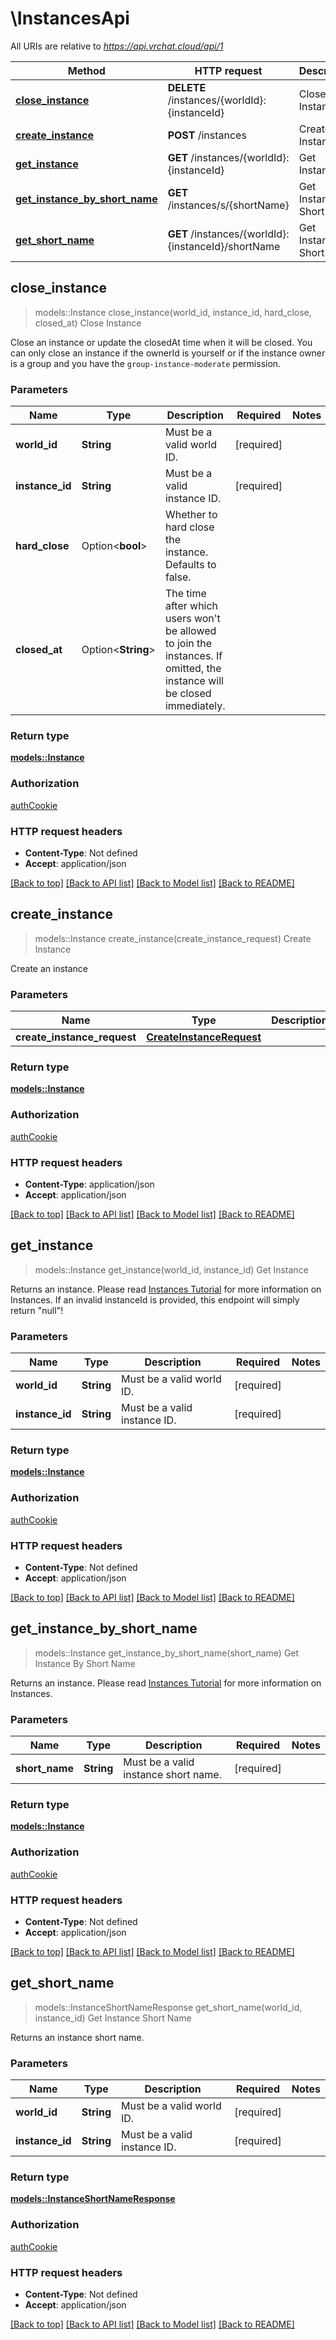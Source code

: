 # \InstancesApi

All URIs are relative to *https://api.vrchat.cloud/api/1*

Method | HTTP request | Description
------------- | ------------- | -------------
[**close_instance**](InstancesApi.md#close_instance) | **DELETE** /instances/{worldId}:{instanceId} | Close Instance
[**create_instance**](InstancesApi.md#create_instance) | **POST** /instances | Create Instance
[**get_instance**](InstancesApi.md#get_instance) | **GET** /instances/{worldId}:{instanceId} | Get Instance
[**get_instance_by_short_name**](InstancesApi.md#get_instance_by_short_name) | **GET** /instances/s/{shortName} | Get Instance By Short Name
[**get_short_name**](InstancesApi.md#get_short_name) | **GET** /instances/{worldId}:{instanceId}/shortName | Get Instance Short Name



## close_instance

> models::Instance close_instance(world_id, instance_id, hard_close, closed_at)
Close Instance

Close an instance or update the closedAt time when it will be closed.  You can only close an instance if the ownerId is yourself or if the instance owner is a group and you have the `group-instance-moderate` permission.

### Parameters


Name | Type | Description  | Required | Notes
------------- | ------------- | ------------- | ------------- | -------------
**world_id** | **String** | Must be a valid world ID. | [required] |
**instance_id** | **String** | Must be a valid instance ID. | [required] |
**hard_close** | Option<**bool**> | Whether to hard close the instance. Defaults to false. |  |
**closed_at** | Option<**String**> | The time after which users won't be allowed to join the instances. If omitted, the instance will be closed immediately. |  |

### Return type

[**models::Instance**](Instance.md)

### Authorization

[authCookie](../README.md#authCookie)

### HTTP request headers

- **Content-Type**: Not defined
- **Accept**: application/json

[[Back to top]](#) [[Back to API list]](../README.md#documentation-for-api-endpoints) [[Back to Model list]](../README.md#documentation-for-models) [[Back to README]](../README.md)


## create_instance

> models::Instance create_instance(create_instance_request)
Create Instance

Create an instance

### Parameters


Name | Type | Description  | Required | Notes
------------- | ------------- | ------------- | ------------- | -------------
**create_instance_request** | [**CreateInstanceRequest**](CreateInstanceRequest.md) |  | [required] |

### Return type

[**models::Instance**](Instance.md)

### Authorization

[authCookie](../README.md#authCookie)

### HTTP request headers

- **Content-Type**: application/json
- **Accept**: application/json

[[Back to top]](#) [[Back to API list]](../README.md#documentation-for-api-endpoints) [[Back to Model list]](../README.md#documentation-for-models) [[Back to README]](../README.md)


## get_instance

> models::Instance get_instance(world_id, instance_id)
Get Instance

Returns an instance. Please read [Instances Tutorial](https://vrchatapi.github.io/tutorials/instances/) for more information on Instances.  If an invalid instanceId is provided, this endpoint will simply return \"null\"!

### Parameters


Name | Type | Description  | Required | Notes
------------- | ------------- | ------------- | ------------- | -------------
**world_id** | **String** | Must be a valid world ID. | [required] |
**instance_id** | **String** | Must be a valid instance ID. | [required] |

### Return type

[**models::Instance**](Instance.md)

### Authorization

[authCookie](../README.md#authCookie)

### HTTP request headers

- **Content-Type**: Not defined
- **Accept**: application/json

[[Back to top]](#) [[Back to API list]](../README.md#documentation-for-api-endpoints) [[Back to Model list]](../README.md#documentation-for-models) [[Back to README]](../README.md)


## get_instance_by_short_name

> models::Instance get_instance_by_short_name(short_name)
Get Instance By Short Name

Returns an instance. Please read [Instances Tutorial](https://vrchatapi.github.io/tutorials/instances/) for more information on Instances.

### Parameters


Name | Type | Description  | Required | Notes
------------- | ------------- | ------------- | ------------- | -------------
**short_name** | **String** | Must be a valid instance short name. | [required] |

### Return type

[**models::Instance**](Instance.md)

### Authorization

[authCookie](../README.md#authCookie)

### HTTP request headers

- **Content-Type**: Not defined
- **Accept**: application/json

[[Back to top]](#) [[Back to API list]](../README.md#documentation-for-api-endpoints) [[Back to Model list]](../README.md#documentation-for-models) [[Back to README]](../README.md)


## get_short_name

> models::InstanceShortNameResponse get_short_name(world_id, instance_id)
Get Instance Short Name

Returns an instance short name.

### Parameters


Name | Type | Description  | Required | Notes
------------- | ------------- | ------------- | ------------- | -------------
**world_id** | **String** | Must be a valid world ID. | [required] |
**instance_id** | **String** | Must be a valid instance ID. | [required] |

### Return type

[**models::InstanceShortNameResponse**](InstanceShortNameResponse.md)

### Authorization

[authCookie](../README.md#authCookie)

### HTTP request headers

- **Content-Type**: Not defined
- **Accept**: application/json

[[Back to top]](#) [[Back to API list]](../README.md#documentation-for-api-endpoints) [[Back to Model list]](../README.md#documentation-for-models) [[Back to README]](../README.md)

